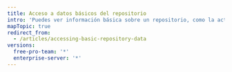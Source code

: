 ```yaml
---
title: Acceso a datos básicos del repositorio
intro: 'Puedes ver información básica sobre un repositorio, como la actividad del repositorio{% if currentVersion == "free-pro-team@latest" %}, el tráfico,{% endif %} y la actividad de la contribución.'
mapTopic: true
redirect_from:
  - /articles/accessing-basic-repository-data
versions:
  free-pro-team: '*'
  enterprise-server: '*'
---
```


